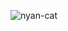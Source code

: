 

![nyan-cat](https://user-images.githubusercontent.com/129624783/229312947-03b3ff76-4a38-4f71-aa41-da578b0456bf.gif)
